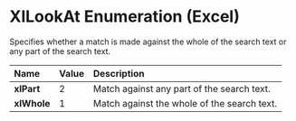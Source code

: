 
# XlLookAt Enumeration (Excel)

Specifies whether a match is made against the whole of the search text or any part of the search text.



|**Name**|**Value**|**Description**|
|:-----|:-----|:-----|
|**xlPart**|2|Match against any part of the search text.|
|**xlWhole**|1|Match against the whole of the search text.|
